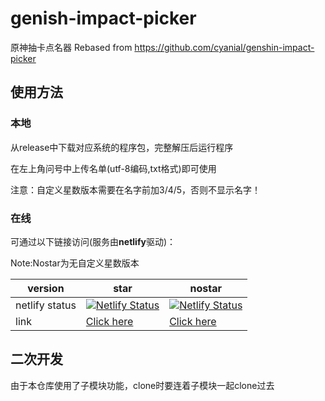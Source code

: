 # genish-impact-picker
原神抽卡点名器
Rebased from https://github.com/cyanial/genshin-impact-picker

## 使用方法
### 本地
从release中下载对应系统的程序包，完整解压后运行程序

在左上角问号中上传名单(utf-8编码,txt格式)即可使用

注意：自定义星数版本需要在名字前加3/4/5，否则不显示名字！

### 在线
可通过以下链接访问(服务由**netlify**驱动)：

Note:Nostar为无自定义星数版本

|version|star|nostar|
|---|---|---|
|netlify status|[![Netlify Status](https://api.netlify.com/api/v1/badges/ffee3df0-a1d0-488a-b820-9bae737e4cf8/deploy-status)](https://app.netlify.com/sites/genshin-picker/deploys)|[![Netlify Status](https://api.netlify.com/api/v1/badges/6cd0fbc5-b04c-4798-840f-3ca6aa5e4855/deploy-status)](https://app.netlify.com/sites/genshin-picker-nostar/deploys)|
|link|[Click here](https://genshin-picker.netlify.app)|[Click here](https://genshin-picker-nostar.netlify.app)|

## 二次开发
由于本仓库使用了子模块功能，clone时要连着子模块一起clone过去

